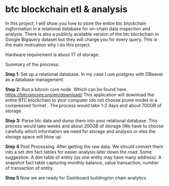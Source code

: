 # btc blockchain etl & analysis
In this project, I will show you how to store the entire btc blockchain ingformation in a relational database for 
on-chain data inspection and analysis. There is also a publicly available version of the btc blockchain in Google 
Bigquery dataset but they will charge you for every query. This is the main motivation why I do this project.

Hardware requirement is about 1T of storage. 

Summary of the procress:

**Step 1**: Set up a relational database. In my case I use postgres with DBeaver as a database management.

**Step 2:** Run a bitcoin core node. Which can be found here. https://bitcoincore.org/en/download/
This application will download the entire BTC blockchain to your computer (do not choose prune mode) in a compressed format
. The process would take 1-2 days and about 700GB of storage 

**Step 3:** Parse btc data and dump them into your relational database. This process would take weeks and about 200GB of storage (We
have to choose carefully which information we need for storage and analysis or else the storage space will blow up. 

**Step 4** Post Processing. After getting the raw data. We should convert them into a set dim fact tables for easier analysis later
down the road. Some suggestion: A dim table of entity (as one entity may have many address). A snapshot fact table capturing monthly balance, value transaction, number of transaction of entity. 

**Step 5** Now we are ready for Dashboard building/on chain analytics 








